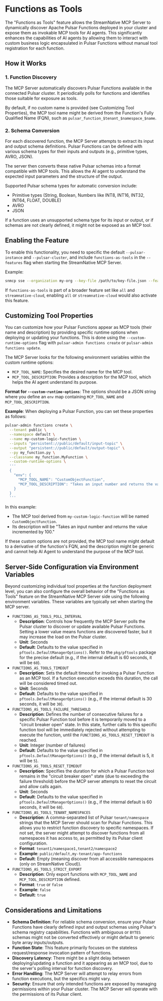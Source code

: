 # Functions as Tools

The "Functions as Tools" feature allows the StreamNative MCP Server to dynamically discover Apache Pulsar Functions deployed in your cluster and expose them as invokable MCP tools for AI agents. This significantly enhances the capabilities of AI agents by allowing them to interact with custom business logic encapsulated in Pulsar Functions without manual tool registration for each function.

## How it Works

### 1. Function Discovery
The MCP Server automatically discovers Pulsar Functions available in the connected Pulsar cluster. It periodically polls for functions and identifies those suitable for exposure as tools.

By default, if no custom name is provided (see Customizing Tool Properties), the MCP tool name might be derived from the Function's Fully Qualified Name (FQN), such as `pulsar_function_$tenant_$namespace_$name`.

### 2. Schema Conversion
For each discovered function, the MCP Server attempts to extract its input and output schema definitions. Pulsar Functions can be defined with various schema types for their inputs and outputs (e.g., primitive types, AVRO, JSON).

The server then converts these native Pulsar schemas into a format compatible with MCP tools. This allows the AI agent to understand the expected input parameters and the structure of the output.

Supported Pulsar schema types for automatic conversion include:
*   Primitive types (String, Boolean, Numbers like INT8, INT16, INT32, INT64, FLOAT, DOUBLE)
*   AVRO
*   JSON

If a function uses an unsupported schema type for its input or output, or if schemas are not clearly defined, it might not be exposed as an MCP tool.

## Enabling the Feature
To enable this functionality, you need to specific the default `--pulsar-instance` and `--pulsar-cluster`, and include `functions-as-tools` in the `--features` flag when starting the StreamNative MCP Server.

Example:
```bash
snmcp sse --organization my-org --key-file /path/to/key-file.json --features pulsar-admin,pulsar-client,functions-as-tools --pulsar-instance instance --pulsar-cluster cluster
```
If `functions-as-tools` is part of a broader feature set like `all` and `streamnative-cloud`, enabling `all` or `streamnative-cloud` would also activate this feature.

## Customizing Tool Properties
You can customize how your Pulsar Functions appear as MCP tools (their name and description) by providing specific runtime options when deploying or updating your functions. This is done using the `--custom-runtime-options` flag with `pulsar-admin functions create` or `pulsar-admin functions update`.

The MCP Server looks for the following environment variables within the custom runtime options:
*   `MCP_TOOL_NAME`: Specifies the desired name for the MCP tool.
*   `MCP_TOOL_DESCRIPTION`: Provides a description for the MCP tool, which helps the AI agent understand its purpose.

**Format for `--custom-runtime-options`**:
The options should be a JSON string where you define an `env` map containing `MCP_TOOL_NAME` and `MCP_TOOL_DESCRIPTION`.

**Example**:
When deploying a Pulsar Function, you can set these properties as follows:
```bash
pulsar-admin functions create \
  --tenant public \
  --namespace default \
  --name my-custom-logic-function \
  --inputs "persistent://public/default/input-topic" \
  --output "persistent://public/default/output-topic" \
  --py my_function.py \
  --classname my_function.MyFunction \
  --custom-runtime-options \
  '''
  {
    "env": {
      "MCP_TOOL_NAME": "CustomObjectFunction",
      "MCP_TOOL_DESCRIPTION": "Takes an input number and returns the value incremented by 100."
    }
  }
  '''
```
In this example:
- The MCP tool derived from `my-custom-logic-function` will be named `CustomObjectFunction`.
- Its description will be "Takes an input number and returns the value incremented by 100."

If these custom options are not provided, the MCP tool name might default to a derivative of the function's FQN, and the description might be generic and cannot help AI Agent to understand the purpose of the MCP tool.

## Server-Side Configuration via Environment Variables

Beyond customizing individual tool properties at the function deployment level, you can also configure the overall behavior of the "Functions as Tools" feature on the StreamNative MCP Server side using the following environment variables. These variables are typically set when starting the MCP server.

*   `FUNCTIONS_AS_TOOLS_POLL_INTERVAL`
    *   **Description**: Controls how frequently the MCP Server polls the Pulsar cluster to discover or update available Pulsar Functions. Setting a lower value means functions are discovered faster, but it may increase the load on the Pulsar cluster.
    *   **Unit**: Seconds
    *   **Default**: Defaults to the value specified in `pftools.DefaultManagerOptions()`. Refer to the `pkg/pftools` package for the precise default (e.g., if the internal default is 60 seconds, it will be `60`).
*   `FUNCTIONS_AS_TOOLS_TIMEOUT`
    *   **Description**: Sets the default timeout for invoking a Pulsar Function as an MCP tool. If a function execution exceeds this duration, the call will be considered timed out.
    *   **Unit**: Seconds
    *   **Default**: Defaults to the value specified in `pftools.DefaultManagerOptions()` (e.g., if the internal default is 30 seconds, it will be `30`).
*   `FUNCTIONS_AS_TOOLS_FAILURE_THRESHOLD`
    *   **Description**: Defines the number of consecutive failures for a specific Pulsar Function tool before it is temporarily moved to a "circuit breaker open" state. In this state, further calls to this specific function tool will be immediately rejected without attempting to execute the function, until the `FUNCTIONS_AS_TOOLS_RESET_TIMEOUT` is reached.
    *   **Unit**: Integer (number of failures)
    *   **Default**: Defaults to the value specified in `pftools.DefaultManagerOptions()` (e.g., if the internal default is 5, it will be `5`).
*   `FUNCTIONS_AS_TOOLS_RESET_TIMEOUT`
    *   **Description**: Specifies the duration for which a Pulsar Function tool remains in the "circuit breaker open" state (due to exceeding the failure threshold) before the MCP server attempts to reset the circuit and allow calls again.
    *   **Unit**: Seconds
    *   **Default**: Defaults to the value specified in `pftools.DefaultManagerOptions()` (e.g., if the internal default is 60 seconds, it will be `60`).
*   `FUNCTIONS_AS_TOOLS_TENANT_NAMESPACES`
    *   **Description**: A comma-separated list of Pulsar `tenant/namespace` strings that the MCP Server should scan for Pulsar Functions. This allows you to restrict function discovery to specific namespaces. If not set, the server might attempt to discover functions from all namespaces it has access to, as permitted by its Pulsar client configuration.
    *   **Format**: `tenant1/namespace1,tenant2/namespace2`
    *   **Example**: `public/default,my-tenant/app-functions`
    *   **Default**: Empty (meaning discover from all accessible namespaces (only on StreamNative Cloud)).
*   `FUNCTIONS_AS_TOOLS_STRICT_EXPORT`
    *   **Description**: Only export functions with `MCP_TOOL_NAME` and `MCP_TOOL_DESCRIPTION` defined. 
    *   **Format**: `true` or `false`
    *   **Example**: `false`
    *   **Default**: `true`

## Considerations and Limitations

*   **Schema Definition**: For reliable schema conversion, ensure your Pulsar Functions have clearly defined input and output schemas using Pulsar's schema registry capabilities. Functions with ambiguous or `BYTES` schemas might not be converted effectively or might default to generic byte array inputs/outputs.
*   **Function State**: This feature primarily focuses on the stateless request/response invocation pattern of functions.
*   **Discovery Latency**: There might be a slight delay between deploying/updating a function and it appearing as an MCP tool, due to the server's polling interval for function discovery.
*   **Error Handling**: The MCP Server will attempt to relay errors from function executions, but the specifics might vary.
*   **Security**: Ensure that only intended functions are exposed by managing permissions within your Pulsar cluster. The MCP Server will operate with the permissions of its Pulsar client.
